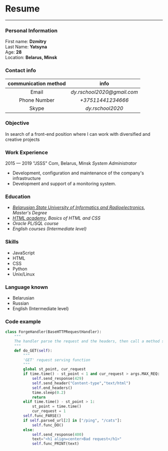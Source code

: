 # Resume 

---

### Personal Information
First name: **Dzmitry**  
Last Name: **Yatsyna**  
Age: **28**  
Location: **Belarus, Minsk**

### Contact info
| communication method  | info                       |   
|          :---:        |           :---:            |  
| Email                 | _dy.rschool2020@gmail.com_ |  
| Phone Number          | _+37511441234666_          |  
| Skype                 | _dy.rschool2020_           |  

### Objective
In search of a front-end  position where I can work with diversified and creative projects

### Work Experience

2015 — 2019 "JSSS" Com, Belarus, Minsk
*System Administrator*
+ Development, configuration and maintenance of the company's infrastructure
+ Development and support of a monitoring system.

### Education

+ [*Belarusian State University of Informatics and Radioelectronics*](https://bsuir.by), *Master's Degree*
+ [*HTML academy*](https://htmlacademy.ru/), *Basics of HTML and CSS*
+ *Oracle PL/SQL course*
+ *English courses (Intermediate level)*

### Skills
+ JavaScript
+ HTML
+ CSS
+ Python
+ Unix/Linux

### Language known
+ Belarusian
+ Russian
+ English (Intermediate level)

### Code example
```python
class ForgeHandler(BaseHTTPRequestHandler):
    """
    The handler parse the request and the headers, then call a method specific to the request type
    """
    def do_GET(self):
        """
        'GET' request serving function
        """
        global st_point, cur_request
        if time.time() - st_point < 1 and cur_request > args.MAX_REQ:
            self.send_response(429)
            self.send_header("Content-type","text/html")
            self.end_headers()
            time.sleep(0.2)
            return
        elif time.time() - st_point > 1:
            st_point = time.time()
            cur_request = 1
        self.func_PARSE()
        if self.parsed_url[2] in ["/ping", "/cats"]:
            self.func_DO()
        else:
            self.send_response(400)
            text="<h1 align=center>Bad request</h1>"
            self.func_PRINT(text)
```
